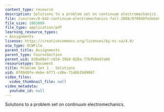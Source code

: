 ```yaml
---
content_type: resource
description: Solutions to a problem set on continuum electromechanics.
file: /courses/6-642-continuum-electromechanics-fall-2008/0f09d0fedebe8f71cd6e71d6b19d9067_pset1_soln.pdf
file_size: 1063009
file_type: application/pdf
learning_resource_types:
- Assignments
license: https://creativecommons.org/licenses/by-nc-sa/4.0/
ocw_type: OCWFile
parent_title: Assignments
parent_type: CourseSection
parent_uid: 630a08e7-cb54-29b8-820a-77bfb0e97a06
resourcetype: Document
title: Problem Set 1 - Solutions
uid: 0f09d0fe-debe-8f71-cd6e-71d6b19d9067
video_files:
  video_thumbnail_file: null
video_metadata:
  youtube_id: null
---
```

Solutions to a problem set on continuum electromechanics.
